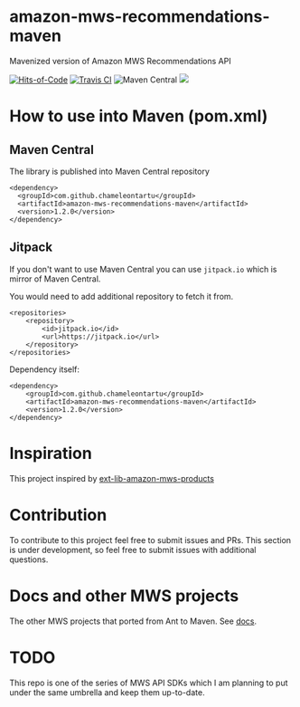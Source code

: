 # amazon-mws-recommendations-maven
Mavenized version of Amazon MWS Recommendations API

[![Hits-of-Code](https://hitsofcode.com/github/chameleontartu/amazon-mws-recommendations-maven)](https://hitsofcode.com/view/github/chameleontartu/amazon-mws-recommendations-maven)
[![Travis CI](https://travis-ci.org/ChameleonTartu/amazon-mws-recommendations-maven.svg?branch=master)](https://travis-ci.org/travis-ci/travis-web)
![Maven Central](https://img.shields.io/maven-central/v/com.github.chameleontartu/amazon-mws-recommendations-maven)
[![](https://jitpack.io/v/ChameleonTartu/amazon-mws-recommendations-maven.svg)](https://jitpack.io/#ChameleonTartu/amazon-mws-recommendations-maven)



# How to use into Maven (pom.xml)


## Maven Central

The library is published into Maven Central repository

```
<dependency>
  <groupId>com.github.chameleontartu</groupId>
  <artifactId>amazon-mws-recommendations-maven</artifactId>
  <version>1.2.0</version>
</dependency>
```

## Jitpack

If you don't want to use Maven Central you can use `jitpack.io` which is mirror of Maven Central.

You would need to add additional repository to fetch it from.

```
<repositories>
    <repository>
        <id>jitpack.io</id>
        <url>https://jitpack.io</url>
    </repository>
</repositories>
```

Dependency itself:
```
<dependency>
    <groupId>com.github.chameleontartu</groupId>
    <artifactId>amazon-mws-recommendations-maven</artifactId>
    <version>1.2.0</version>
</dependency>
```


# Inspiration

This project inspired by [ext-lib-amazon-mws-products](https://github.com/trifonnt/ext-lib-amazon-mws-products)

# Contribution

To contribute to this project feel free to submit issues and PRs. This section is under development, so feel free to submit issues with additional questions.

# Docs and other MWS projects

The other MWS projects that ported from Ant to Maven. See [docs](https://github.com/ChameleonTartu/amazon-mws-docs).

# TODO

This repo is one of the series of MWS API SDKs which I am planning to put under the same umbrella and keep them up-to-date.
